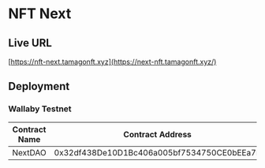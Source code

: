 # NFT Next

## Live URL

[https://nft-next.tamagonft.xyz](https://next-nft.tamagonft.xyz/)

## Deployment

### Wallaby Testnet

Contract Name | Contract Address 
--- | --- 
NextDAO | 0x32df438De10D1Bc406a005bf7534750CE0bEEa7E
